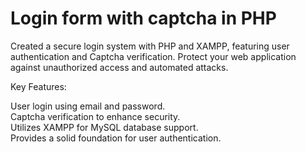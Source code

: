 # Login form with captcha in PHP
Created a secure login system with PHP and XAMPP, featuring user authentication and Captcha verification. Protect your web application against unauthorized access and automated attacks.

Key Features:

User login using email and password.
<br>
Captcha verification to enhance security.
<br>
Utilizes XAMPP for MySQL database support.
<br>
Provides a solid foundation for user authentication.
